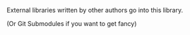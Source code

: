 External libraries written by other authors go into this library.

(Or Git Submodules if you want to get fancy)